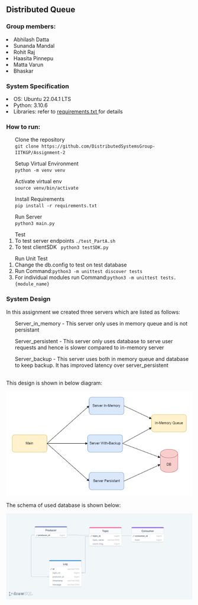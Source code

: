 <h2>Distributed Queue</h2>

<h3>Group members:</h3>

<li>Abhilash Datta</li>
<li>Sunanda Mandal</li>
<li>Rohit Raj</li>
<li>Haasita Pinnepu</li>
<li>Matta Varun</li>
<li>Bhaskar</li>

<h3>System Specification</h3>
<li>OS: Ubuntu 22.04.1 LTS</li> 
<li>Python: 3.10.6<l/i> 
<li>Libraries: refer to <a href="https://github.com/DistributedSystemsGroup-IITKGP/Distributed-Queue/blob/main/requirements.txt"> requirements.txt </a> for details</li> 

<h3>How to run:</h3>
<ol>Clone the repository
	<br>
	<code>git clone https://github.com/DistributedSystemsGroup-IITKGP/Assignment-2</code></ol>
<ol>Setup Virtual Environment
	<br>
    <code>python -m venv venv</code></ol>
<ol>Activate virtual env
	<br>
	<code>source venv/bin/activate</code></ol>
<ol>Install Requirements
	<br>
	<code>pip install -r requirements.txt</code></ol>
<ol>Run Server
	<br>
	<code>python3 main.py</code></ol>
<ol>Test
	<br>
	<li> To test server endpoints
	<code>./test_PartA.sh</code> </li>
	<li> To test clientSDK
	<code> python3 testSDK.py </code> </li>
</ol>
<ol>Run Unit Test
	<br>
	<li>Change the db.config to test on test database</li>
	<li>Run Command:<code>python3 -m unittest discover tests</code></li>
	<li>For individual modules run Command:<code>python3 -m unittest tests.{module_name}</code></li>
	</ol>

<h3>System Design</h3>
In this assignment we created three servers which are listed as follows:
<ol> Server_in_memory - This server only uses in memory queue and is not persistant</ol>
<ol> Server_persistent - This server only uses database to serve user requests and hence is slower compared to in-memory server</ol>
<ol> Server_backup - This server uses both in memory queue and database to keep backup. It has improved latency over server_persistent</ol>
<br>
This design is shown in below diagram:

![System Design](SystemDesign.png)

The schema of used database is shown below:

![Database Schema](db_schema.png)
